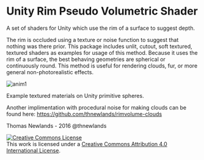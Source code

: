 # Unity Rim Pseudo Volumetric Shader
A set of shaders for Unity which use the rim of a surface to suggest depth.

The rim is occluded using a texture or noise function to suggest that nothing was there prior. This package includes unlit, cutout, soft textured, textured shaders as examples for usage of this method. Because it uses the rim of a surface, the best behaving geometries are spherical or continuously round. This method is useful for rendering clouds, fur, or more general non-photorealistic effects. 

![anim1](http://imgur.com/slgumUO.gif)

Example textured materials on Unity primitive spheres.

Another implimentation with procedural noise for making clouds can be found here: https://github.com/thnewlands/rimvolume-clouds

Thomas Newlands - 2016
@thnewlands

<a rel="license" href="http://creativecommons.org/licenses/by/4.0/"><img alt="Creative Commons License" style="border-width:0" src="https://i.creativecommons.org/l/by/4.0/88x31.png" /></a><br />This work is licensed under a <a rel="license" href="http://creativecommons.org/licenses/by/4.0/">Creative Commons Attribution 4.0 International License</a>.
